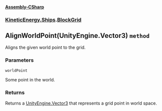 #### [Assembly-CSharp](./Assembly-CSharp.md 'Assembly-CSharp')
### [KineticEnergy.Ships](./Assembly-CSharp.md#KineticEnergy-Ships 'KineticEnergy.Ships').[BlockGrid](./KineticEnergy-Ships-BlockGrid.md 'KineticEnergy.Ships.BlockGrid')
## AlignWorldPoint(UnityEngine.Vector3) `method`
Aligns the given world point to the grid.
### Parameters

<a name='KineticEnergy-Ships-BlockGrid-AlignWorldPoint(UnityEngine-Vector3)-worldPoint'></a>
`worldPoint`

Some point in the world.
### Returns
Returns a [UnityEngine.Vector3](https://docs.microsoft.com/en-us/dotnet/api/UnityEngine.Vector3 'UnityEngine.Vector3') that represents a grid point in world space.
